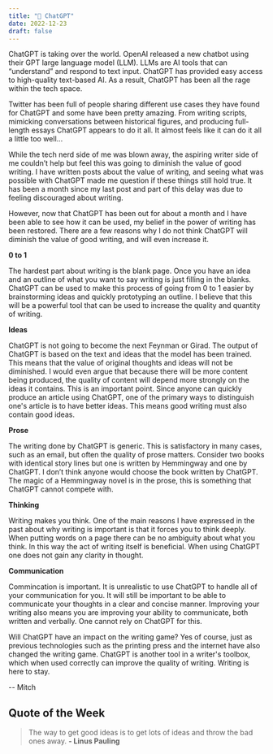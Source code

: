 ```yaml
---
title: "🤖 ChatGPT"
date: 2022-12-23
draft: false
---
```


ChatGPT is taking over the world. OpenAI released a new chatbot using their GPT large language model (LLM). LLMs are AI tools that can “understand” and respond to text input. ChatGPT has provided easy access to high-quality text-based AI. As a result, ChatGPT has been all the rage within the tech space.

Twitter has been full of people sharing different use cases they have found for ChatGPT and some have been pretty amazing. From writing scripts, mimicking conversations between historical figures, and producing full-length essays ChatGPT appears to do it all. It almost feels like it can do it all a little too well…

While the tech nerd side of me was blown away, the aspiring writer side of me couldn’t help but feel this was going to diminish the value of good writing. I have written posts about the value of writing, and seeing what was possible with ChatGPT made me question if these things still hold true. It has been a month since my last post and part of this delay was due to feeling discouraged about writing.

However, now that ChatGPT has been out for about a month and I have been able to see how it can be used, my belief in the power of writing has been restored. There are a few reasons why I do not think ChatGPT will diminish the value of good writing, and will even increase it.

**0 to 1**

The hardest part about writing is the blank page. Once you have an idea and an outline of what you want to say writing is just filling in the blanks. ChatGPT can be used to make this process of going from 0 to 1 easier by brainstorming ideas and quickly prototyping an outline. I believe that this will be a powerful tool that can be used to increase the quality and quantity of writing.

**Ideas**

ChatGPT is not going to become the next Feynman or Girad. The output of ChatGPT is based on the text and ideas that the model has been trained. This means that the value of original thoughts and ideas will not be diminished. I would even argue that because there will be more content being produced, the quality of content will depend more strongly on the ideas it contains. This is an important point. Since anyone can quickly produce an article using ChatGPT, one of the primary ways to distinguish one's article is to have better ideas. This means good writing must also contain good ideas.

**Prose**

The writing done by ChatGPT is generic. This is satisfactory in many cases, such as an email, but often the quality of prose matters. Consider two books with identical story lines but one is written by Hemmingway and one by ChatGPT. I don’t think anyone would choose the book written by ChatGPT. The magic of a Hemmingway novel is in the prose, this is something that ChatGPT cannot compete with.

**Thinking**

Writing makes you think. One of the main reasons I have expressed in the past about why writing is important is that it forces you to think deeply. When putting words on a page there can be no ambiguity about what you think. In this way the act of writing itself is beneficial. When using ChatGPT one does not gain any clarity in thought.

**Communication**

Commincation is important. It is unrealistic to use ChatGPT to handle all of your communication for you. It will still be important to be able to communicate your thoughts in a clear and concise manner. Improving your writing also means you are improving your ability to communicate, both written and verbally. One cannot rely on ChatGPT for this.

Will ChatGPT have an impact on the writing game? Yes of course, just as previous technologies such as the printing press and the internet have also changed the writing game. ChatGPT is another tool in a writer's toolbox, which when used correctly can improve the quality of writing. Writing is here to stay.

-- Mitch

## Quote of the Week

> The way to get good ideas is to get lots of ideas and throw the bad ones away. **- Linus Pauling**
